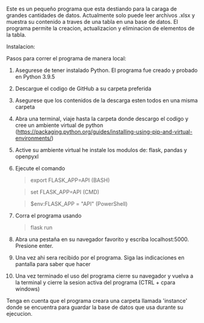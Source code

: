 Este es un pequeño programa que esta destiando para la caraga de grandes cantidades de datos.
Actualmente solo puede leer archivos .xlsx y muestra su contenido a traves de una tabla en una base de datos.
El programa permite la creacion, actualizacion y eliminacion de elementos de la tabla.

Instalacion:

Pasos para correr el programa de manera local:

1. Asegurese de tener instalado Python. El programa fue creado y probado en Python 3.9.5
2. Descargue el codigo de GitHub a su carpeta preferida
3. Asegurese que los contenidos de la descarga esten todos en una misma carpeta
4. Abra una terminal, viaje hasta la carpeta donde descargo el codigo y cree un ambiente virtual de python (https://packaging.python.org/guides/installing-using-pip-and-virtual-environments/)
5. Active su ambiente virtual he instale los modulos de: flask, pandas y openpyxl
6. Ejecute el comando 
   > export FLASK_APP=API   (BASH)


   > set FLASK_APP=API      (CMD)


   > $env:FLASK_APP = "API" (PowerShell)
7. Corra el programa usando 
   > flask run
8. Abra una pestaña en su navegador favorito y escriba localhost:5000. Presione enter.
9. Una vez ahi sera recibido por el programa. Siga las indicaciones en pantalla para saber que hacer
10. Una vez terminado el uso del programa cierre su navegador y vuelva a la terminal y cierre la sesion activa del programa (CTRL + cpara windows)

Tenga en cuenta que el programa creara una carpeta llamada 'instance' donde se encuentra para guardar la base de datos que usa durante su ejecucion.
